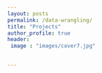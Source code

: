 ```yaml
---
layout: posts
permalink: /data-wrangling/
title: "Projects"
author_profile: true
header:
 image : "images/cover7.jpg"

 
---
```



